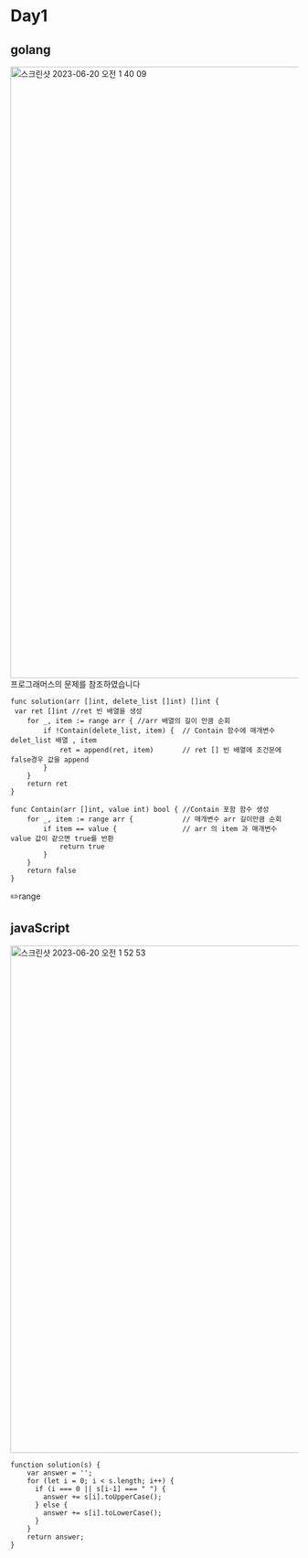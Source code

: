 # Day1 

## golang 
<img width="1070" alt="스크린샷 2023-06-20 오전 1 40 09" src="https://github.com/KyungHoGitHub/coding/assets/119731100/49a5a6dc-0d9d-4147-b5db-de0cc4984952">
프로그래머스의 문제를 참조하였습니다

```
func solution(arr []int, delete_list []int) []int {
 var ret []int //ret 빈 배열을 생성
    for _, item := range arr { //arr 배열의 길이 만큼 순회
        if !Contain(delete_list, item) {  // Contain 함수에 매개변수 delet_list 배열 , item
            ret = append(ret, item)       // ret [] 빈 배열에 조건문에 false경우 값을 append
        }
    }
    return ret
}

func Contain(arr []int, value int) bool { //Contain 포함 함수 생성
    for _, item := range arr {            // 매개변수 arr 길이만큼 순회
        if item == value {                // arr 의 item 과 매개변수 value 값이 같으면 true를 반환
            return true  
        }
    }
    return false
}
```
✏️range

## javaScript
<img width="888" alt="스크린샷 2023-06-20 오전 1 52 53" src="https://github.com/KyungHoGitHub/coding/assets/119731100/28ea0ce3-4bdf-4fbd-bcf7-4d0bbab8da3d">

```
function solution(s) {
    var answer = '';
    for (let i = 0; i < s.length; i++) {
      if (i === 0 || s[i-1] === " ") {
        answer += s[i].toUpperCase();
      } else {
        answer += s[i].toLowerCase();
      }
    }
    return answer;
}
```
